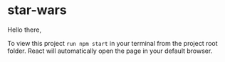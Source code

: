 # star-wars

Hello there,

To view this project `run npm start` in your terminal from the project root folder. React will automatically open the page in your default browser.

